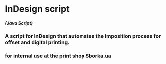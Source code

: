 # InDesign script 
##### (Java Script)

### A script for InDesign that automates the imposition process for offset and digital printing.
### for internal use at the print shop Sborka.ua